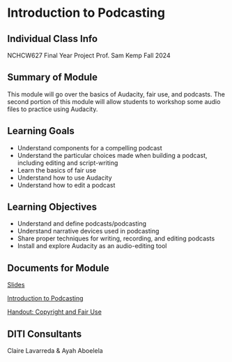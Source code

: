 <h1>Introduction to Podcasting</h1>


<h2>Individual Class Info</h2>

NCHCW627 Final Year Project
Prof. Sam Kemp
Fall 2024

<h2>Summary of Module</h2>

This module will go over the basics of Audacity, fair use, and podcasts. The second portion of this module will allow students to workshop some audio files to practice using Audacity.

<h2>Learning Goals</h2>

* Understand components for a compelling podcast
* Understand the particular choices made when building a podcast, including editing and script-writing
* Learn the basics of fair use
* Understand how to use Audacity
* Understand how to edit a podcast

<h2>Learning Objectives</h2>

* Understand and define podcasts/podcasting
* Understand narrative devices used in podcasting
* Share proper techniques for writing, recording, and editing podcasts
* Install and explore Audacity as an audio-editing tool

<h2>Documents for Module</h2>

[Slides](https://github.com/NULabNortheastern/digitalassignmentshowcase/blob/main/audio-editing_podcasting/fa24-kemp-nchcw627-audacity/Slides.pdf)

[Introduction to Podcasting](https://github.com/NULabNortheastern/digitalassignmentshowcase/blob/master/handouts/audio-editing_podcasting/Handout-Audacity.pdf)

[Handout: Copyright and Fair Use](https://github.com/NULabNortheastern/digitalassignmentshowcase/blob/master/handouts/Copyright-Fair-Use.pdf)

<h2>DITI Consultants</h2>

Claire Lavarreda & Ayah Aboelela
